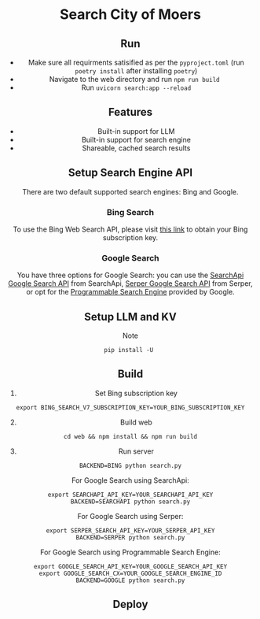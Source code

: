 <div align="center">
<h1 align="center">Search City of Moers</h1>

## Run

- Make sure all requirments satisified as per the `pyproject.toml` (run `poetry install` after installing `poetry`)
- Navigate to the web directory and run `npm run build `
- Run ` uvicorn search:app --reload `


## Features
- Built-in support for LLM
- Built-in support for search engine
- Shareable, cached search results

## Setup Search Engine API
There are two default supported search engines: Bing and Google.
 
### Bing Search
To use the Bing Web Search API, please visit [this link](https://www.microsoft.com/en-us/bing/apis/bing-web-search-api) to obtain your Bing subscription key.

### Google Search
You have three options for Google Search: you can use the [SearchApi Google Search API](https://www.searchapi.io/) from SearchApi, [Serper Google Search API](https://www.serper.dev) from Serper, or opt for the [Programmable Search Engine](https://developers.google.com/custom-search) provided by Google.

## Setup LLM and KV

> [!NOTE]


```shell
pip install -U 
```


## Build

1. Set Bing subscription key
```shell
export BING_SEARCH_V7_SUBSCRIPTION_KEY=YOUR_BING_SUBSCRIPTION_KEY
```
2. Build web
```shell
cd web && npm install && npm run build
```
3. Run server
```shell
BACKEND=BING python search.py
```

For Google Search using SearchApi:
```shell
export SEARCHAPI_API_KEY=YOUR_SEARCHAPI_API_KEY
BACKEND=SEARCHAPI python search.py
```

For Google Search using Serper:
```shell
export SERPER_SEARCH_API_KEY=YOUR_SERPER_API_KEY
BACKEND=SERPER python search.py
```

For Google Search using Programmable Search Engine:
```shell
export GOOGLE_SEARCH_API_KEY=YOUR_GOOGLE_SEARCH_API_KEY
export GOOGLE_SEARCH_CX=YOUR_GOOGLE_SEARCH_ENGINE_ID
BACKEND=GOOGLE python search.py
```



## Deploy



